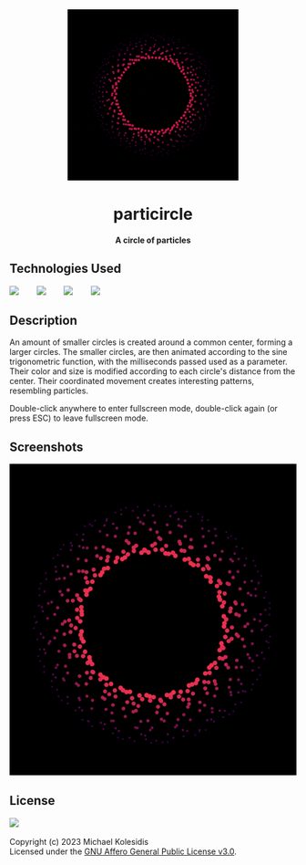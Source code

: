 <div align="center">
  <img src="./assets/particircle.gif" width="300px"/>
  <h1>particircle</h1>
  <h4>A circle of particles </h4>
</div>
  
## Technologies Used

<a href="https://p5js.org/"><img src="https://github.com/michaelkolesidis/tech-icons/blob/main/icons/p5js/p5js.svg" height="50px"/></a>
&nbsp;&nbsp;&nbsp;&nbsp;&nbsp;&nbsp;
<a href="https://en.wikipedia.org/wiki/JavaScript"><img src="https://github.com/michaelkolesidis/tech-icons/blob/main/icons/javascript/javascript-original.svg" height="50px" /></a>
&nbsp;&nbsp;&nbsp;&nbsp;&nbsp;&nbsp;
<a href="https://en.wikipedia.org/wiki/CSS"><img src="https://github.com/michaelkolesidis/tech-icons/blob/main/icons/css3/css3-plain.svg" height="50px" /></a>
&nbsp;&nbsp;&nbsp;&nbsp;&nbsp;&nbsp;
<img src="https://github.com/michaelkolesidis/tech-icons/blob/main/icons/html5/html5-plain.svg" height="50px" />
&nbsp;&nbsp;&nbsp;&nbsp;&nbsp;&nbsp;

## Description

An amount of smaller circles is created around a common center, forming a larger circles. The smaller circles, are then animated according to the sine trigonometric function, with the milliseconds passed used as a parameter. Their color and size is modified according to each circle's distance from the center. Their coordinated movement creates interesting patterns, resembling particles.

Double-click anywhere to enter fullscreen mode, double-click again (or press ESC) to leave fullscreen mode.

## Screenshots

<img src="./assets/screenshot-01.png">

## License

<a href="https://www.gnu.org/licenses/agpl-3.0.html"><img src="https://upload.wikimedia.org/wikipedia/commons/0/06/AGPLv3_Logo.svg" height="100px" /></a>

Copyright (c) 2023 Michael Kolesidis<br>
Licensed under the [GNU Affero General Public License v3.0](https://www.gnu.org/licenses/agpl-3.0.html).

